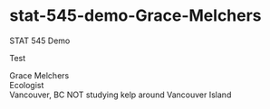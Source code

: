 # stat-545-demo-Grace-Melchers
STAT 545 Demo

Test 

Grace Melchers  
Ecologist  
Vancouver, BC
NOT studying kelp around Vancouver Island

